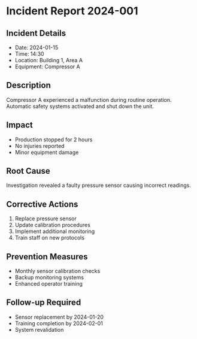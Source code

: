 # Incident Report 2024-001

## Incident Details
- Date: 2024-01-15
- Time: 14:30
- Location: Building 1, Area A
- Equipment: Compressor A

## Description
Compressor A experienced a malfunction during routine operation.
Automatic safety systems activated and shut down the unit.

## Impact
- Production stopped for 2 hours
- No injuries reported
- Minor equipment damage

## Root Cause
Investigation revealed a faulty pressure sensor causing incorrect readings.

## Corrective Actions
1. Replace pressure sensor
2. Update calibration procedures
3. Implement additional monitoring
4. Train staff on new protocols

## Prevention Measures
- Monthly sensor calibration checks
- Backup monitoring systems
- Enhanced operator training

## Follow-up Required
- Sensor replacement by 2024-01-20
- Training completion by 2024-02-01
- System revalidation
